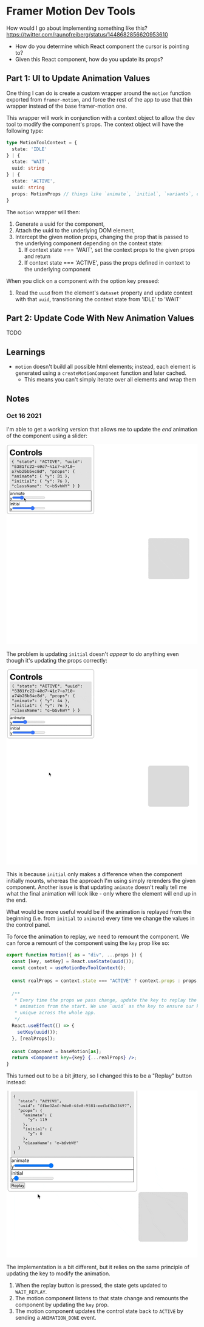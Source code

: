 # Framer Motion Dev Tools

How would I go about implementing something like this? https://twitter.com/raunofreiberg/status/1448682856620953610

- How do you determine which React component the cursor is pointing to?
- Given this React component, how do you update its props?

## Part 1: UI to Update Animation Values

One thing I can do is create a custom wrapper around the `motion` function exported from `framer-motion`, and force the rest of the app to use that thin wrapper instead of the base framer-motion one.

This wrapper will work in conjunction with a context object to allow the dev tool to modify the component's props. The context object will have the following type:

```ts
type MotionToolContext = {
  state: 'IDLE'
} | {
  state: 'WAIT',
  uuid: string
} | {
  state: 'ACTIVE',
  uuid: string
  props: MotionProps // things like `animate`, `initial`, `variants`, etc.
}
```

The `motion` wrapper will then:

1. Generate a uuid for the component,
2. Attach the uuid to the underlying DOM element,
3. Intercept the given motion props, changing the prop that is passed to the underlying component depending on the context state:
   1. If context state === 'WAIT', set the context props to the given props and return
   2. If context state === 'ACTIVE', pass the props defined in context to the underlying component

When you click on a component with the option key pressed:

1. Read the `uuid` from the element's `dataset` property and update context with that `uuid`, transitioning the context state from 'IDLE' to 'WAIT'

## Part 2: Update Code With New Animation Values

TODO

## Learnings

- `motion` doesn't build all possible html elements; instead, each element is generated using a `createMotionComponent` function and later cached.
  - This means you can't simply iterate over all elements and wrap them

## Notes

### Oct 16 2021

I'm able to get a working version that allows me to update the _end_ animation of the component using a slider:

![](demos/oct-16-2021_initial-commit.gif)

The problem is updating `initial` doesn't _appear_ to do anything even though it's updating the props correctly:

![](demos/oct-16-2021_update-initial-prop.gif)

This is because `initial` only makes a difference when the component initially mounts, whereas the approach I'm using simply rerenders the given component. Another issue is that updating `animate` doesn't really tell me what the final animation will look like - only where the element will end up in the end.

What would be more useful would be if the animation is replayed from the beginning (i.e. from `initial` to `animate`) every time we change the values in the control panel.

To force the animation to replay, we need to remount the component. We can force a remount of the component using the `key` prop like so:

```jsx
export function Motion({ as = "div", ...props }) {
  const [key, setKey] = React.useState(uuid());
  const context = useMotionDevToolContext();

  const realProps = context.state === "ACTIVE" ? context.props : props;

  /**
   * Every time the props we pass change, update the key to replay the 
   * animation from the start. We use `uuid` as the key to ensure our key is 
   * unique across the whole app.
   */ 
  React.useEffect(() => {
    setKey(uuid());
  }, [realProps]);

  const Component = baseMotion[as];
  return <Component key={key} {...realProps} />;
}
```

This turned out to be a bit jittery, so I changed this to be a "Replay" button instead:

![](demos/oct-16-2021_replay-button.gif)

The implementation is a bit different, but it relies on the same principle of updating the key to modify the animation.

1. When the replay button is pressed, the state gets updated to `WAIT_REPLAY`. 
2. The motion component listens to that state change and remounts the component by updating the `key` prop.
3. The motion component updates the control state back to `ACTIVE` by sending a `ANIMATION_DONE` event.
